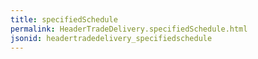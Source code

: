 ```yaml
---
title: specifiedSchedule
permalink: HeaderTradeDelivery.specifiedSchedule.html
jsonid: headertradedelivery_specifiedschedule
---
```

